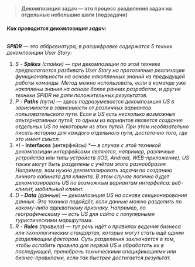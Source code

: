 > **Декомпозиция задач — это процесс разделения задач на отдельные небольшие шаги (подзадачи)**

###### **Как проводится декомпозиция задач:**
_**SPIDR** — это аббревиатура, в расшифровке содержатся 5 техник декомпозиции User Story:_

1. _S - **Spikes** (спайки) — при декомпозиции по этой технике предполагается разбивать User Story на прототипные реализации функциональности на основе накопленных знаний из предыдущей работы команды. Метод можно использовать, если в команде уже накоплены знания на основе более ранних разработок, и другие техники SPIDR не дали положительных результатов._
2. _P - **Paths** (пути) — здесь подразумевается декомпозиция US в зависимости в зависимости от различных вариантов пользовательского пути. Если в US есть несколько возможных альтернативных путей, то одним из вариантов является создание отдельных US по некоторым из этих путей. При этом необязательно писать историю для каждого отдельного пути, достаточно того, где это имеет смысл._
3. *I - **Interfaces** (интерфейсы) *_— в случае с этой техникой декомпозиции интерфейсами являются, например, различные устройства или типы устройств (IOS, Android, WEB-приложение). US также могут быть разделены с учётом этого разнообразия. Например, вам нужно декомпозировать задачи по созданию личного кабинета для клиента. В этом случае логично будет декомпозировать US по возможным вариантам интерфейса: веб-клиент, мобильный клиент._
4. _D - **Data** (данные) — декомпозиция US на основе секционирования данных. Эта техника подойдёт, если данные можно разделить по какому-либо адекватному признаку. Например, по географическому — есть US для сайта с популярными туристическими маршрутами._
5. _R - **Rules** (правила) — тут речь идёт о правилах ведения бизнеса или технологических стандартах, которые могут стать ещё одним разделяющим фактором. Суть разделения заключается в том, чтобы ослабить правила для первой US и обработать их в последующей, пренебречь техническими спецификациями или бизнес-правилами, если так быстрее достигается результат._
